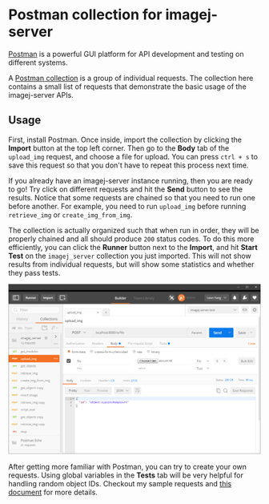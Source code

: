 # Postman collection for imagej-server

[Postman](https://www.getpostman.com/) is a powerful GUI platform for API development and testing on different systems.

A [Postman collection](https://www.getpostman.com/docs/collections) is a group of individual requests. The collection here contains a small list of requests that demonstrate the basic usage of the imagej-server APIs.

## Usage

First, install Postman. Once inside, import the collection by clicking the **Import** button at the top left corner. Then go to the **Body** tab of the `upload_img` request, and choose a file for upload. You can press `ctrl + s` to save this request so that you don't have to repeat this process next time.

If you already have an imagej-server instance running, then you are ready to go! Try click on different requests and hit the **Send** button to see the results. Notice that some requests are chained so that you need to run one before another. For example, you need to run `upload_img` before running `retrieve_img` or `create_img_from_img`.

The collection is actually organized such that when run in order, they will be properly chained and all should produce `200` status codes. To do this more efficiently, you can click the **Runner** button next to the **Import**, and hit **Start Test** on the `imagej_server` collection you just imported. This will not show results from individual requests, but will show some statistics and whether they pass tests.

![Postman screenshot](screenshot.png?raw=true "Example Postman interface with imagej_server collection")

After getting more familiar with Postman, you can try to create your own requests. Using global variables in the **Tests** tab will be very helpful for handling random object IDs. Checkout my sample requests and [this document](https://www.getpostman.com/docs/environments) for more details.
